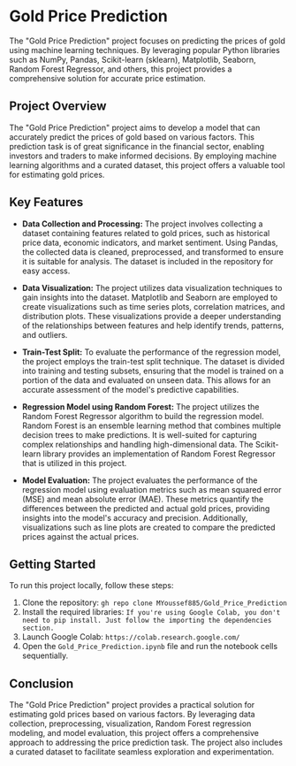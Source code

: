# Gold Price Prediction

The "Gold Price Prediction" project focuses on predicting the prices of gold using machine learning techniques. By leveraging popular Python libraries such as NumPy, Pandas, Scikit-learn (sklearn), Matplotlib, Seaborn, Random Forest Regressor, and others, this project provides a comprehensive solution for accurate price estimation.

## Project Overview

The "Gold Price Prediction" project aims to develop a model that can accurately predict the prices of gold based on various factors. This prediction task is of great significance in the financial sector, enabling investors and traders to make informed decisions. By employing machine learning algorithms and a curated dataset, this project offers a valuable tool for estimating gold prices.

## Key Features

- **Data Collection and Processing:** The project involves collecting a dataset containing features related to gold prices, such as historical price data, economic indicators, and market sentiment. Using Pandas, the collected data is cleaned, preprocessed, and transformed to ensure it is suitable for analysis. The dataset is included in the repository for easy access.

- **Data Visualization:** The project utilizes data visualization techniques to gain insights into the dataset. Matplotlib and Seaborn are employed to create visualizations such as time series plots, correlation matrices, and distribution plots. These visualizations provide a deeper understanding of the relationships between features and help identify trends, patterns, and outliers.

- **Train-Test Split:** To evaluate the performance of the regression model, the project employs the train-test split technique. The dataset is divided into training and testing subsets, ensuring that the model is trained on a portion of the data and evaluated on unseen data. This allows for an accurate assessment of the model's predictive capabilities.

- **Regression Model using Random Forest:** The project utilizes the Random Forest Regressor algorithm to build the regression model. Random Forest is an ensemble learning method that combines multiple decision trees to make predictions. It is well-suited for capturing complex relationships and handling high-dimensional data. The Scikit-learn library provides an implementation of Random Forest Regressor that is utilized in this project.

- **Model Evaluation:** The project evaluates the performance of the regression model using evaluation metrics such as mean squared error (MSE) and mean absolute error (MAE). These metrics quantify the differences between the predicted and actual gold prices, providing insights into the model's accuracy and precision. Additionally, visualizations such as line plots are created to compare the predicted prices against the actual prices.

## Getting Started

To run this project locally, follow these steps:

1. Clone the repository: `gh repo clone MYoussef885/Gold_Price_Prediction`
2. Install the required libraries: `If you're using Google Colab, you don't need to pip install. Just follow the importing the dependencies section.`
3. Launch Google Colab: `https://colab.research.google.com/`
4. Open the `Gold_Price_Prediction.ipynb` file and run the notebook cells sequentially.

## Conclusion

The "Gold Price Prediction" project provides a practical solution for estimating gold prices based on various factors. By leveraging data collection, preprocessing, visualization, Random Forest regression modeling, and model evaluation, this project offers a comprehensive approach to addressing the price prediction task. The project also includes a curated dataset to facilitate seamless exploration and experimentation.
